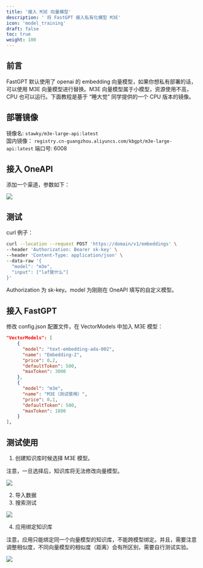 ```yaml
---
title: '接入 M3E 向量模型'
description: ' 将 FastGPT 接入私有化模型 M3E'
icon: 'model_training'
draft: false
toc: true
weight: 100
---
```


## 前言

FastGPT 默认使用了 openai 的 embedding 向量模型，如果你想私有部署的话，可以使用 M3E 向量模型进行替换。M3E 向量模型属于小模型，资源使用不高，CPU 也可以运行。下面教程是基于 “睡大觉” 同学提供的一个 CPU 版本的镜像。

## 部署镜像

镜像名: `stawky/m3e-large-api:latest`  
国内镜像： `registry.cn-guangzhou.aliyuncs.com/kbgpt/m3e-large-api:latest`
端口号: 6008

## 接入 OneAPI

添加一个渠道，参数如下：

![](/imgs/model-m3e1.png)

## 测试

curl 例子：

```bash
curl --location --request POST 'https://domain/v1/embeddings' \
--header 'Authorization: Bearer sk-key' \
--header 'Content-Type: application/json' \
--data-raw '{
  "model": "m3e",
  "input": ["laf是什么"]
}'
```

Authorization 为 sk-key。model 为刚刚在 OneAPI 填写的自定义模型。

## 接入 FastGPT

修改 config.json 配置文件，在 VectorModels 中加入 M3E 模型：

```json
"VectorModels": [
    {
      "model": "text-embedding-ada-002",
      "name": "Embedding-2",
      "price": 0.2,
      "defaultToken": 500,
      "maxToken": 3000
    },
    {
      "model": "m3e",
      "name": "M3E（测试使用）",
      "price": 0.1,
      "defaultToken": 500,
      "maxToken": 1800
    }
],
```

## 测试使用

1. 创建知识库时候选择 M3E 模型。

注意，一旦选择后，知识库将无法修改向量模型。

![](/imgs/model-m3e2.png)

2. 导入数据
3. 搜索测试

![](/imgs/model-m3e3.png)

4. 应用绑定知识库

注意，应用只能绑定同一个向量模型的知识库，不能跨模型绑定。并且，需要注意调整相似度，不同向量模型的相似度（距离）会有所区别，需要自行测试实验。

![](/imgs/model-m3e4.png)

